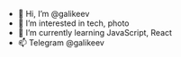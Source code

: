 - 👋 Hi, I’m @galikeev
- 👀 I’m interested in tech, photo
- 🌱 I’m currently learning JavaScript, React
- 📫 Telegram @galikeev
